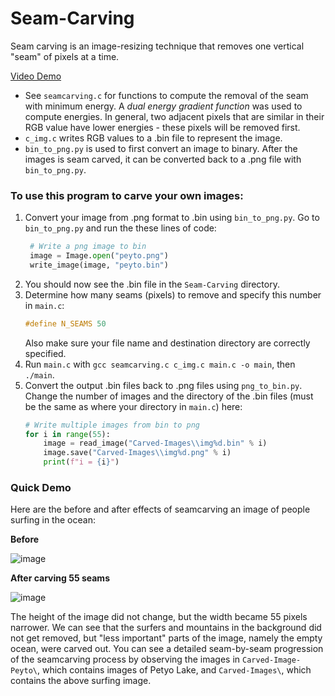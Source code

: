 # Seam-Carving

Seam carving is an image-resizing technique that removes one vertical "seam" of pixels at a time.

[Video Demo](https://www.youtube.com/watch?v=9WJvDcoNFzA)

* See `seamcarving.c` for functions to compute the removal of the seam with minimum energy. A *dual energy gradient function* was used to compute energies. In general, two adjacent pixels that are similar in their RGB value have lower energies - these pixels will be removed first.
* `c_img.c` writes RGB values to a .bin file to represent the image.
* `bin_to_png.py` is used to first convert an image to binary. After the images is seam carved, it can be converted back to a .png file with `bin_to_png.py`.

### To use this program to carve your own images:
1. Convert your image from .png format to .bin using `bin_to_png.py`. Go to `bin_to_png.py` and run the these lines of code:
   ```python
    # Write a png image to bin
    image = Image.open("peyto.png")
    write_image(image, "peyto.bin")
    ```
2. You should now see the .bin file in the `Seam-Carving` directory.
3. Determine how many seams (pixels) to remove and specify this number in `main.c`:
    ```c
    #define N_SEAMS 50
    ```
    Also make sure your file name and destination directory are correctly specified.
4. Run `main.c` with `gcc seamcarving.c c_img.c main.c -o main`, then `./main`.
5. Convert the output .bin files back to .png files using `png_to_bin.py`. Change the number of images and the directory of the .bin files (must be the same as where your directory in `main.c`) here:
    ```python
    # Write multiple images from bin to png
    for i in range(55):
        image = read_image("Carved-Images\\img%d.bin" % i)
        image.save("Carved-Images\\img%d.png" % i)
        print(f"i = {i}")

    ```

### Quick Demo
Here are the before and after effects of seamcarving an image of people surfing in the ocean:

**Before**

![image](Carved-Images/img0.png)

**After carving 55 seams**

![image](Carved-Images/img54.png)

The height of the image did not change, but the width became 55 pixels narrower. We can see that the surfers and mountains in the background did not get removed, but "less important" parts of the image, namely the empty ocean, were carved out. You can see a detailed seam-by-seam progression of the seamcarving process by observing the images in `Carved-Image-Peyto\`, which contains images of Petyo Lake, and `Carved-Images\`, which contains the above surfing image.
